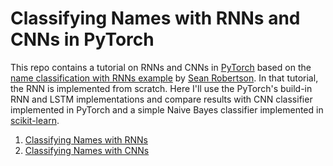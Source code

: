 # Classifying Names with RNNs and CNNs in PyTorch

This repo contains a tutorial on RNNs and CNNs in [PyTorch](https://pytorch.org/) based on the [name classification with RNNs example](https://pytorch.org/tutorials/intermediate/char_rnn_classification_tutorial.html?highlight=lstm)
by [Sean Robertson](https://github.com/spro/practical-pytorch).  In that tutorial, the RNN is implemented from scratch. Here I'll use the PyTorch's build-in RNN and LSTM implementations and compare results with CNN classifier implemented in PyTorch and a simple Naive Bayes classifier implemented in [scikit-learn](https://scikit-learn.org/stable/index.html). 


1. [Classifying Names with RNNs](https://nbviewer.jupyter.org/github/bobflagg/classifying-names/blob/master/Classifying-Names-RNN.ipynb)
2. [Classifying Names with CNNs](https://nbviewer.jupyter.org/github/bobflagg/classifying-names/blob/master/Classifying-Names-CNN.ipynb)


